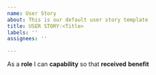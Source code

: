 ```yaml
---
name: User Story
about: This is our default user story template
title: USER STORY:<Title>
labels: ''
assignees: ''

---
```


As a **role**  I can **capability**  so that **received** **benefit**
